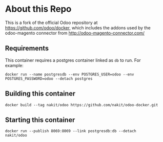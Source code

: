 # About this Repo

This is a fork of the official Odoo repository at https://github.com/odoo/docker, which includes the addons used by the odoo-magento connector from http://odoo-magento-connector.com/

## Requirements

This container requires a postgres container linked as `db` to run. For example:

```
docker run --name postgresdb --env POSTGRES_USER=odoo --env POSTGRES_PASSWORD=odoo --detach postgres
```

## Building this container

```
docker build --tag nakit/odoo https://github.com/nakit/odoo-docker.git
```

## Starting this container

```
docker run --publish 8069:8069 --link postgresdb:db --detach nakit/odoo
```
